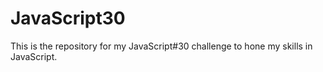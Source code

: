 # JavaScript30

This is the repository for my JavaScript#30 challenge to hone my skills in JavaScript.
